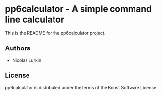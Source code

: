 pp6calculator - A simple command line calculator
================================================
This is the README for the pp6calculator project.

Authors
-------
- Nicolas Lurkin

License
-------
pp6calculator is distributed under the terms of the Boost Software License.

